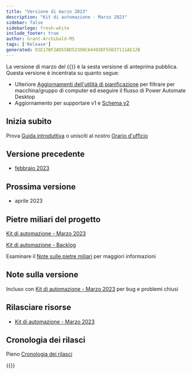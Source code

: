 ```yaml
---
title: "Versione di marzo 2023"
description: "Kit di automazione - Marzo 2023"
sidebar: false
sidebarlogo: fresh-white
include_footer: true
author: Grant-Archibald-MS
tags: ['Release']
generated: 01E17BF2AD55BD52390C64493DF55D37111AE12B
---
```


La versione di marzo del {{<product-name>}} è la sesta versione di anteprima pubblica. Questa versione è incentrata su quanto segue:

- Ulteriore [Aggiornamenti dell'utilità di pianificazione](/it/features/scheduler) per filtrare per macchina/gruppo di computer ed eseguire il flusso di Power Automate Desktop
- Aggiornamento per supportare v1 e [Schema v2](https://learn.microsoft.com/power-automate/desktop-flows/schema)

## Inizia subito

Prova [Guida introduttiva](/it/get-started) o unisciti al nostro [Orario d'ufficio](/it/office-hours)

## Versione precedente

- [febbraio 2023](/it/releases/february-2023)

## Prossima versione

- aprile 2023

## Pietre miliari del progetto

[Kit di automazione - Marzo 2023](https://github.com/orgs/microsoft/projects/486/views/10)

[Kit di automazione - Backlog](https://github.com/orgs/microsoft/projects/486/views/1)

Esaminare il [Note sulle pietre miliari](/it/releases/milestones) per maggiori informazioni

## Note sulla versione

Incluso con [Kit di automazione - Marzo 2023](https://github.com/microsoft/powercat-automation-kit/releases/tag/AutomationKit-March2023) per bug e problemi chiusi

## Rilasciare risorse

- [Kit di automazione - Marzo 2023](https://github.com/microsoft/powercat-automation-kit/releases/tag/AutomationKit-March2023)

## Cronologia dei rilasci

Pieno [Cronologia dei rilasci](/it/releases)

{{<questions name="/content/it/releases/march-2023.json" completed="Grazie per aver fornito feedback" showNavigationButtons="false" locale="it">}}
